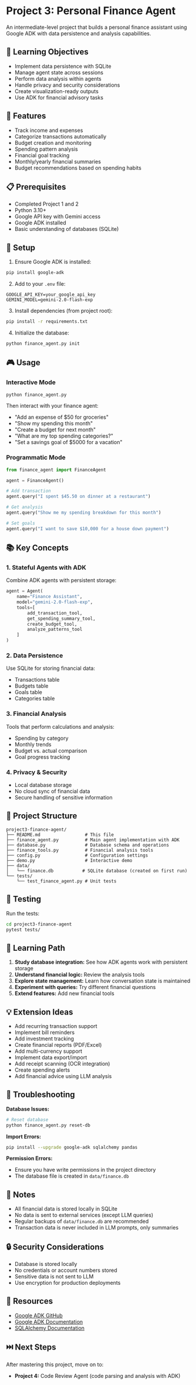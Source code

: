 # Project 3: Personal Finance Agent

An intermediate-level project that builds a personal finance assistant using Google ADK with data persistence and analysis capabilities.

## 🎯 Learning Objectives

- Implement data persistence with SQLite
- Manage agent state across sessions
- Perform data analysis within agents
- Handle privacy and security considerations
- Create visualization-ready outputs
- Use ADK for financial advisory tasks

## 🌟 Features

- Track income and expenses
- Categorize transactions automatically
- Budget creation and monitoring
- Spending pattern analysis
- Financial goal tracking
- Monthly/yearly financial summaries
- Budget recommendations based on spending habits

## 📋 Prerequisites

- Completed Project 1 and 2
- Python 3.10+
- Google API key with Gemini access
- Google ADK installed
- Basic understanding of databases (SQLite)

## 🚀 Setup

1. Ensure Google ADK is installed:
```bash
pip install google-adk
```

2. Add to your `.env` file:
```
GOOGLE_API_KEY=your_google_api_key
GEMINI_MODEL=gemini-2.0-flash-exp
```

3. Install dependencies (from project root):
```bash
pip install -r requirements.txt
```

4. Initialize the database:
```bash
python finance_agent.py init
```

## 🎮 Usage

### Interactive Mode
```bash
python finance_agent.py
```

Then interact with your finance agent:
- "Add an expense of $50 for groceries"
- "Show my spending this month"
- "Create a budget for next month"
- "What are my top spending categories?"
- "Set a savings goal of $5000 for a vacation"

### Programmatic Mode
```python
from finance_agent import FinanceAgent

agent = FinanceAgent()

# Add transaction
agent.query("I spent $45.50 on dinner at a restaurant")

# Get analysis
agent.query("Show me my spending breakdown for this month")

# Set goals
agent.query("I want to save $10,000 for a house down payment")
```

## 📚 Key Concepts

### 1. Stateful Agents with ADK
Combine ADK agents with persistent storage:
```python
agent = Agent(
    name="Finance Assistant",
    model="gemini-2.0-flash-exp",
    tools=[
        add_transaction_tool,
        get_spending_summary_tool,
        create_budget_tool,
        analyze_patterns_tool
    ]
)
```

### 2. Data Persistence
Use SQLite for storing financial data:
- Transactions table
- Budgets table
- Goals table
- Categories table

### 3. Financial Analysis
Tools that perform calculations and analysis:
- Spending by category
- Monthly trends
- Budget vs. actual comparison
- Goal progress tracking

### 4. Privacy & Security
- Local database storage
- No cloud sync of financial data
- Secure handling of sensitive information

## 🔧 Project Structure

```
project3-finance-agent/
├── README.md                 # This file
├── finance_agent.py          # Main agent implementation with ADK
├── database.py               # Database schema and operations
├── finance_tools.py          # Financial analysis tools
├── config.py                 # Configuration settings
├── demo.py                   # Interactive demo
├── data/
│   └── finance.db           # SQLite database (created on first run)
└── tests/
    └── test_finance_agent.py # Unit tests
```

## 🧪 Testing

Run the tests:
```bash
cd project3-finance-agent
pytest tests/
```

## 📖 Learning Path

1. **Study database integration:** See how ADK agents work with persistent storage
2. **Understand financial logic:** Review the analysis tools
3. **Explore state management:** Learn how conversation state is maintained
4. **Experiment with queries:** Try different financial questions
5. **Extend features:** Add new financial tools

## 💡 Extension Ideas

- Add recurring transaction support
- Implement bill reminders
- Add investment tracking
- Create financial reports (PDF/Excel)
- Add multi-currency support
- Implement data export/import
- Add receipt scanning (OCR integration)
- Create spending alerts
- Add financial advice using LLM analysis

## 🐛 Troubleshooting

**Database Issues:**
```bash
# Reset database
python finance_agent.py reset-db
```

**Import Errors:**
```bash
pip install --upgrade google-adk sqlalchemy pandas
```

**Permission Errors:**
- Ensure you have write permissions in the project directory
- The database file is created in `data/finance.db`

## 📝 Notes

- All financial data is stored locally in SQLite
- No data is sent to external services (except LLM queries)
- Regular backups of `data/finance.db` are recommended
- Transaction data is never included in LLM prompts, only summaries

## 🔒 Security Considerations

- Database is stored locally
- No credentials or account numbers stored
- Sensitive data is not sent to LLM
- Use encryption for production deployments

## 🔗 Resources

- [Google ADK GitHub](https://github.com/google/adk-python)
- [Google ADK Documentation](https://google.github.io/adk-docs/)
- [SQLAlchemy Documentation](https://docs.sqlalchemy.org/)

## ⏭️ Next Steps

After mastering this project, move on to:
- **Project 4:** Code Review Agent (code parsing and analysis with ADK)

